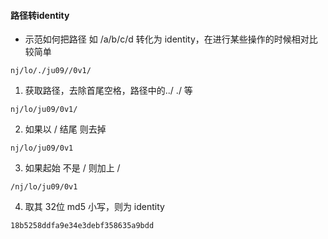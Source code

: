 #### 路径转identity

* 示范如何把路径 如 /a/b/c/d 转化为 identity，在进行某些操作的时候相对比较简单

```
nj/lo/./ju09//0v1/
```

1. 获取路径，去除首尾空格，路径中的../ ./ 等

```
nj/lo/ju09/0v1/
```

2. 如果以 / 结尾 则去掉

```
nj/lo/ju09/0v1
```

3. 如果起始 不是 / 则加上 /
```
/nj/lo/ju09/0v1
```

4. 取其 32位 md5 小写，则为 identity

```
18b5258ddfa9e34e3debf358635a9bdd
```

